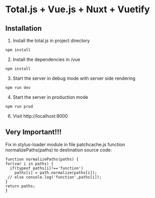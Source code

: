 # Total.js + Vue.js + Nuxt + Vuetify

## Installation

1. Install the total.js in project directory
  
  ```
npm install 
  ```

2. Install the dependencies in /vue

  ```
npm install
  ```

3. Start the server in debug mode with server side rendering

  ```
  npm run dev
  ```

4. Start the server in production mode

  ```
  npm run prod
  ```

6. Visit http://localhost:8000


## Very Important!!!
Fix in stylus-loader module in file patchcache.js function normalizePaths(paths) to destination source code:
  ```
function normalizePaths(paths) {
  for(var i in paths) {
    if(typeof paths[i]!=='function') 
      paths[i] = path.normalize(paths[i]);
   // else console.log('function',paths[i]);
  }
  return paths;
}
  ```
